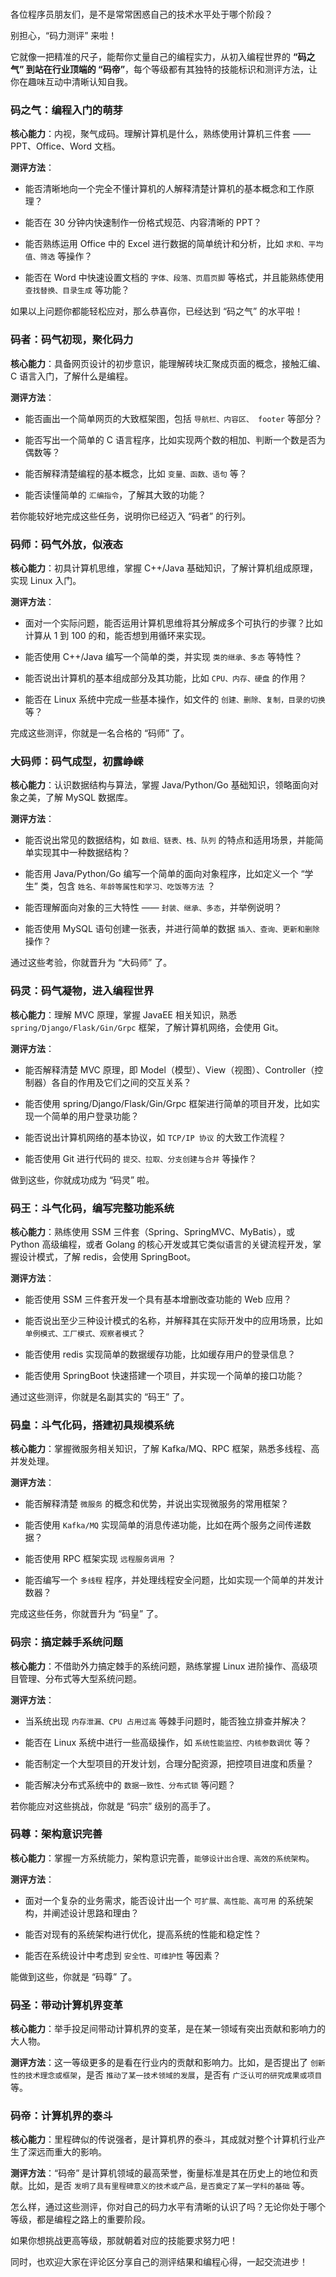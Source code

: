# 

各位程序员朋友们，是不是常常困惑自己的技术水平处于哪个阶段？

别担心，“码力测评” 来啦！

它就像一把精准的尺子，能帮你丈量自己的编程实力，从初入编程世界的 **“码之气” 到站在行业顶端的 “码帝”**，每个等级都有其独特的技能标识和测评方法，让你在趣味互动中清晰认知自我。



### 码之气：编程入门的萌芽

**核心能力**：内视，聚气成码。理解计算机是什么，熟练使用计算机三件套 ——PPT、Office、Word 文档。

**测评方法**：

- 能否清晰地向一个完全不懂计算机的人解释清楚计算机的基本概念和工作原理？

- 能否在 30 分钟内快速制作一份格式规范、内容清晰的 PPT？

- 能否熟练运用 Office 中的 Excel 进行数据的简单统计和分析，比如 `求和、平均值、筛选` 等操作？

- 能否在 Word 中快速设置文档的 `字体、段落、页眉页脚` 等格式，并且能熟练使用 `查找替换、目录生成` 等功能？

如果以上问题你都能轻松应对，那么恭喜你，已经达到 “码之气” 的水平啦！



### 码者：码气初现，聚化码力

**核心能力**：具备网页设计的初步意识，能理解砖块汇聚成页面的概念，接触汇编、C 语言入门，了解什么是编程。

**测评方法**：

- 能否画出一个简单网页的大致框架图，包括 `导航栏、内容区、 footer` 等部分？

- 能否写出一个简单的 C 语言程序，比如实现两个数的相加、判断一个数是否为偶数等？

- 能否解释清楚编程的基本概念，比如 `变量、函数、语句` 等？

- 能否读懂简单的 `汇编指令`，了解其大致的功能？

若你能较好地完成这些任务，说明你已经迈入 “码者” 的行列。



### 码师：码气外放，似液态

**核心能力**：初具计算机思维，掌握 C++/Java 基础知识，了解计算机组成原理，实现 Linux 入门。

**测评方法**：

- 面对一个实际问题，能否运用计算机思维将其分解成多个可执行的步骤？比如计算从 1 到 100 的和，能否想到用循环来实现。

- 能否使用 C++/Java 编写一个简单的类，并实现 `类的继承、多态` 等特性？

- 能否说出计算机的基本组成部分及其功能，比如 `CPU、内存、硬盘` 的作用？

- 能否在 Linux 系统中完成一些基本操作，如文件的 `创建、删除、复制，目录的切换` 等？

完成这些测评，你就是一名合格的 “码师” 了。



### 大码师：码气成型，初露峥嵘

**核心能力**：认识数据结构与算法，掌握 Java/Python/Go 基础知识，领略面向对象之美，了解 MySQL 数据库。

**测评方法**：

- 能否说出常见的数据结构，如 `数组、链表、栈、队列` 的特点和适用场景，并能简单实现其中一种数据结构？

- 能否用 Java/Python/Go 编写一个简单的面向对象程序，比如定义一个 “学生” 类，包含 `姓名、年龄等属性和学习、吃饭等方法` ？

- 能否理解面向对象的三大特性 —— `封装、继承、多态`，并举例说明？

- 能否使用 MySQL 语句创建一张表，并进行简单的数据 `插入、查询、更新和删除` 操作？

通过这些考验，你就晋升为 “大码师” 了。



### 码灵：码气凝物，进入编程世界

**核心能力**：理解 MVC 原理，掌握 JavaEE 相关知识，熟悉 `spring/Django/Flask/Gin/Grpc` 框架，了解计算机网络，会使用 Git。

**测评方法**：

- 能否解释清楚 MVC 原理，即 Model（模型）、View（视图）、Controller（控制器）各自的作用及它们之间的交互关系？

- 能否使用 spring/Django/Flask/Gin/Grpc 框架进行简单的项目开发，比如实现一个简单的用户登录功能？

- 能否说出计算机网络的基本协议，如 `TCP/IP 协议` 的大致工作流程？

- 能否使用 Git 进行代码的 `提交、拉取、分支创建与合并` 等操作？

做到这些，你就成功成为 “码灵” 啦。



### 码王：斗气化码，编写完整功能系统

**核心能力**：熟练使用 SSM 三件套（Spring、SpringMVC、MyBatis），或 Python 高级编程，或者 Golang 的核心开发或其它类似语言的关键流程开发，掌握设计模式，了解 redis，会使用 SpringBoot。

**测评方法**：

- 能否使用 SSM 三件套开发一个具有基本增删改查功能的 Web 应用？

- 能否说出至少三种设计模式的名称，并解释其在实际开发中的应用场景，比如 `单例模式、工厂模式、观察者模式`？

- 能否使用 redis 实现简单的数据缓存功能，比如缓存用户的登录信息？

- 能否使用 SpringBoot 快速搭建一个项目，并实现一个简单的接口功能？

通过这些测评，你就是名副其实的 “码王” 了。



### 码皇：斗气化码，搭建初具规模系统

**核心能力**：掌握微服务相关知识，了解 Kafka/MQ、RPC 框架，熟悉多线程、高并发处理。

**测评方法**：

- 能否解释清楚 `微服务` 的概念和优势，并说出实现微服务的常用框架？

- 能否使用 `Kafka/MQ` 实现简单的消息传递功能，比如在两个服务之间传递数据？

- 能否使用 RPC 框架实现 `远程服务调用` ？

- 能否编写一个 `多线程` 程序，并处理线程安全问题，比如实现一个简单的并发计数器？

完成这些任务，你就晋升为 “码皇” 了。



### 码宗：搞定棘手系统问题

**核心能力**：不借助外力搞定棘手的系统问题，熟练掌握 Linux 进阶操作、高级项目管理、分布式等大型系统问题。

**测评方法**：

- 当系统出现 `内存泄漏、CPU 占用过高` 等棘手问题时，能否独立排查并解决？

- 能否在 Linux 系统中进行一些高级操作，如 `系统性能监控、内核参数调优` 等？

- 能否制定一个大型项目的开发计划，合理分配资源，把控项目进度和质量？

- 能否解决分布式系统中的 `数据一致性、分布式锁` 等问题？

若你能应对这些挑战，你就是 “码宗” 级别的高手了。



### 码尊：架构意识完善

**核心能力**：掌握一方系统能力，架构意识完善，`能够设计出合理、高效的系统架构`。

**测评方法**：

- 面对一个复杂的业务需求，能否设计出一个 `可扩展、高性能、高可用` 的系统架构，并阐述设计思路和理由？

- 能否对现有的系统架构进行优化，提高系统的性能和稳定性？

- 能否在系统设计中考虑到 `安全性、可维护性` 等因素？

能做到这些，你就是 “码尊” 了。



### 码圣：带动计算机界变革

**核心能力**：举手投足间带动计算机界的变革，是在某一领域有突出贡献和影响力的大人物。

**测评方法**：这一等级更多的是看在行业内的贡献和影响力。比如，是否提出了 `创新性的技术理念或框架`，是否 `推动了某一技术领域的发展`，是否有 `广泛认可的研究成果或项目` 等。



### 码帝：计算机界的泰斗

**核心能力**：里程碑似的传说强者，是计算机界的泰斗，其成就对整个计算机行业产生了深远而重大的影响。

**测评方法**：“码帝” 是计算机领域的最高荣誉，衡量标准是其在历史上的地位和贡献。比如，是否 `发明了具有里程碑意义的技术或产品，是否奠定了某一学科的基础` 等。



怎么样，通过这些测评，你对自己的码力水平有清晰的认识了吗？无论你处于哪个等级，都是编程之路上的重要阶段。

如果你想挑战更高等级，那就朝着对应的技能要求努力吧！

同时，也欢迎大家在评论区分享自己的测评结果和编程心得，一起交流进步！